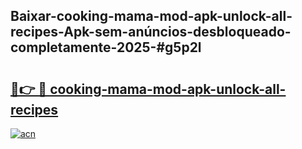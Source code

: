 ## Baixar-cooking-mama-mod-apk-unlock-all-recipes-Apk-sem-anúncios-desbloqueado-completamente-2025-#g5p2l

# <h2><a href="https://ainizakaria.my?title=cooking-mama-mod-apk-unlock-all-recipes&ref=20M">🔗👉 🔴 cooking-mama-mod-apk-unlock-all-recipes</a></h2>

[![acn](https://github.com/user-attachments/assets/0f9c940e-d8b0-45ae-aac7-cd30a18b3e1c)](https://ainizakaria.my?title=cooking-mama-mod-apk-unlock-all-recipes&ref=20M)

